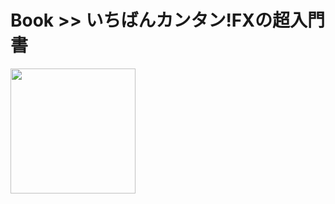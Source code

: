 # Book >> いちばんカンタン!FXの超入門書

<img src="https://cover.openbd.jp/9784471210779.jpg" style="width: 200px"/>